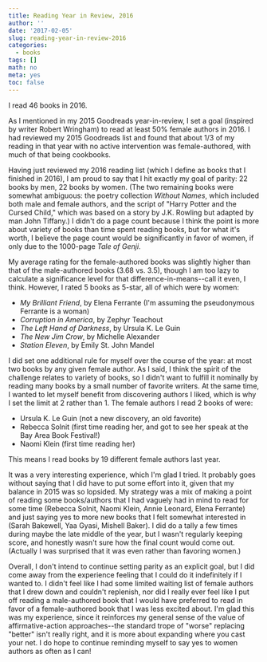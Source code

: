 ```yaml
---
title: Reading Year in Review, 2016
author: ''
date: '2017-02-05'
slug: reading-year-in-review-2016
categories:
  - books
tags: []
math: no
meta: yes
toc: false
---
```


I read 46 books in 2016.

As I mentioned in my 2015 Goodreads year-in-review, I set a goal (inspired by writer Robert Wringham) to read at least 50% female authors in 2016. I had reviewed my 2015 Goodreads list and found that about 1/3 of my reading in that year with no active intervention was female-authored, with much of that being cookbooks.

Having just reviewed my 2016 reading list (which I define as books that I finished in 2016), I am proud to say that I hit exactly my goal of parity: 22 books by men, 22 books by women. (The two remaining books were somewhat ambiguous: the poetry collection *Without Names*, which included both male and female authors, and the script of "Harry Potter and the Cursed Child," which was based on a story by J.K. Rowling but adapted by man John Tiffany.) I didn't do a page count because I think the point is more about variety of books than time spent reading books, but for what it's worth, I believe the page count would be significantly in favor of women, if only due to the 1000-page *Tale of Genji*.

My average rating for the female-authored books was slightly higher than that of the male-authored books (3.68 vs. 3.5), though I am too lazy to calculate a significance level for that difference-in-means--call it even, I think. However, I rated 5 books as 5-star, all of which were by women:
- *My Brilliant Friend*, by Elena Ferrante (I'm assuming the pseudonymous Ferrante is a woman)  
- *Corruption in America*, by Zephyr Teachout  
- *The Left Hand of Darkness*, by Ursula K. Le Guin  
- *The New Jim Crow*, by Michelle Alexander  
- *Station Eleven*, by Emily St. John Mandel  

I did set one additional rule for myself over the course of the year: at most two books by any given female author. As I said, I think the spirit of the challenge relates to variety of books, so I didn't want to fulfill it nominally by reading many books by a small number of favorite writers. At the same time, I wanted to let myself benefit from discovering authors I liked, which is why I set the limit at 2 rather than 1. The female authors I read 2 books of were:

- Ursula K. Le Guin (not a new discovery, an old favorite)  
- Rebecca Solnit (first time reading her, and got to see her speak at the Bay Area Book Festival!)  
- Naomi Klein (first time reading her)  

This means I read books by 19 different female authors last year.

It was a very interesting experience, which I'm glad I tried. It probably goes without saying that I did have to put some effort into it, given that my balance in 2015 was so lopsided. My strategy was a mix of making a point of reading some books/authors that I had vaguely had in mind to read for some time (Rebecca Solnit, Naomi Klein, Annie Leonard, Elena Ferrante) and just saying yes to more new books that I felt somewhat interested in (Sarah Bakewell, Yaa Gyasi, Mishell Baker). I did do a tally a few times during maybe the late middle of the year, but I wasn't regularly keeping score, and honestly wasn't sure how the final count would come out. (Actually I was surprised that it was even rather than favoring women.)

Overall, I don't intend to continue setting parity as an explicit goal, but I did come away from the experience feeling that I could do it indefinitely if I wanted to. I didn't feel like I had some limited waiting list of female authors that I drew down and couldn't replenish, nor did I really ever feel like I put off reading a male-authored book that I would have preferred to read in favor of a female-authored book that I was less excited about. I'm glad this was my experience, since it reinforces my general sense of the value of affirmative-action approaches--the standard trope of "worse" replacing "better" isn't really right, and it is more about expanding where you cast your net. I do hope to continue reminding myself to say yes to women authors as often as I can!